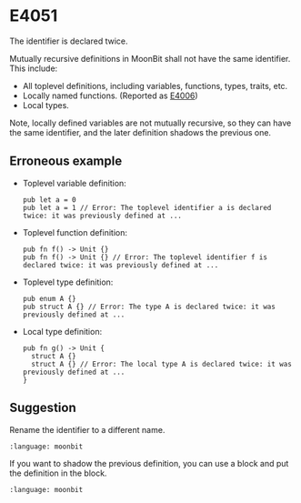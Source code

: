 # E4051

The identifier is declared twice.

Mutually recursive definitions in MoonBit shall not have the same identifier.
This include:

- All toplevel definitions, including variables, functions, types, traits, etc.
- Locally named functions. (Reported as [E4006](E4006))
- Local types.

Note, locally defined variables are not mutually recursive, so they can have the
same identifier, and the later definition shadows the previous one.

## Erroneous example

- Toplevel variable definition:

  ```moonbit
  pub let a = 0
  pub let a = 1 // Error: The toplevel identifier a is declared twice: it was previously defined at ...
  ```

- Toplevel function definition:

  ```moonbit
  pub fn f() -> Unit {}
  pub fn f() -> Unit {} // Error: The toplevel identifier f is declared twice: it was previously defined at ...
  ```

- Toplevel type definition:

  ```moonbit
  pub enum A {}
  pub struct A {} // Error: The type A is declared twice: it was previously defined at ...
  ```

- Local type definition:

  ```moonbit
  pub fn g() -> Unit {
    struct A {}
    struct A {} // Error: The local type A is declared twice: it was previously defined at ...
  }
  ```

## Suggestion

Rename the identifier to a different name.

```{literalinclude} /sources/error_codes/E4051_fixed/top.mbt
:language: moonbit
```

If you want to shadow the previous definition, you can use a block and put the
definition in the block.

```{literalinclude} /sources/error_codes/E4051_fixed/top_1.mbt
:language: moonbit
```
